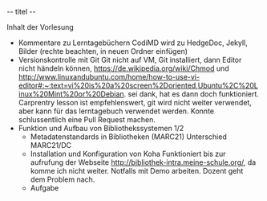 -- titel --


Inhalt der Vorlesung
- Kommentare zu Lerntagebüchern
  CodiMD wird zu HedgeDoc, Jekyll, Bilder (rechte beachten, in neuen Ordner einfügen)
- Versionskontrolle mit Git
  Git nicht auf VM, Git installiert, dann Editor nicht händeln können, https://de.wikipedia.org/wiki/Chmod und http://www.linuxandubuntu.com/home/how-to-use-vi-editor#:~:text=vi%20is%20a%20screen%2Doriented,Ubuntu%2C%20Linux%20Mint%20or%20Debian. sei dank, hat es dann doch funktioniert.
  Carprentry lesson ist empfehlenswert, git wird nicht weiter verwendet, aber kann für das lerntagebuch verwendet werden. Konnte schlussentlich eine Pull Request machen.
- Funktion und Aufbau von Bibliothekssystemen 1/2 
  - Metadatenstandards in Bibliotheken (MARC21)
    Unterschied MARC21/DC
  - Installation und Konfiguration von Koha
    Funktioniert bis zur aufrufung der Webseite http://bibliothek-intra.meine-schule.org/, da komme ich nicht weiter. Notfalls mit Demo arbeiten. Dozent geht dem Problem nach. 
  - Aufgabe
